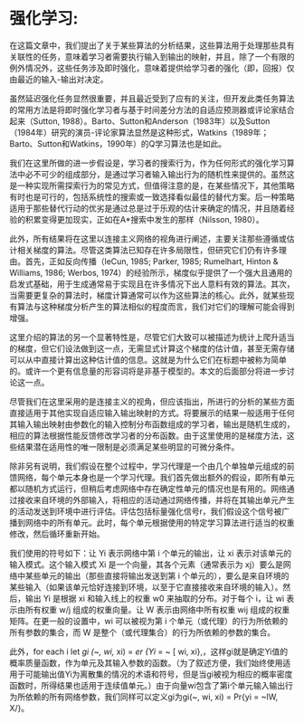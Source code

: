 # 强化学习:

在这篇文章中，我们提出了关于某些算法的分析结果，这些算法用于处理那些具有关联性的任务，意味着学习者需要执行输入到输出的映射，并且，除了一个有限的例外情况外，这些任务涉及即时强化，意味着提供给学习者的强化（即，回报）仅由最近的输入-输出对决定。

虽然延迟强化任务显然很重要，并且最近受到了应有的关注，但开发此类任务算法的常用方法是将即时强化学习者与基于时间差分方法的自适应预测器或评论家结合起来（Sutton, 1988）。Barto、Sutton和Anderson（1983年）以及Sutton（1984年）研究的演员-评论家算法显然是这种形式，Watkins（1989年；Barto、Sutton和Watkins，1990年）的Q学习算法也是如此。

我们在这里所做的进一步假设是，学习者的搜索行为，作为任何形式的强化学习算法中必不可少的组成部分，是通过学习者输入输出行为的随机性来提供的。虽然这是一种实现所需探索行为的常见方式，但值得注意的是，在某些情况下，其他策略有时也是可行的，包括系统性的搜索或一致选择看似最佳的替代方案。后一种策略适用于那些替代行动的优劣是通过总是过于乐观的估计来确定的情况，并且随着经验的积累变得更加现实，正如在A*搜索中发生的那样（Nilsson, 1980）。

此外，所有结果将在这里以连接主义网络的视角进行阐述，主要关注那些遵循或估计相关梯度的算法。尽管这类算法已知存在许多局限性，但研究它们仍有许多理由。首先，正如反向传播（leCun, 1985; Parker, 1985; Rumelhart, Hinton & Williams, 1986; Werbos, 1974）的经验所示，梯度似乎提供了一个强大且通用的启发式基础，用于生成通常易于实现且在许多情况下出人意料有效的算法。其次，当需要更复杂的算法时，梯度计算通常可以作为这些算法的核心。此外，就某些现有算法与这种梯度分析产生的算法相似的程度而言，我们对它们的理解可能会得到增强。

这里介绍的算法的另一个显著特性是，尽管它们大致可以被描述为统计上爬升适当的梯度，但它们设法做到这一点，无需显式计算这个梯度的估计值，甚至无需存储可以从中直接计算出这种估计值的信息。这就是为什么它们在标题中被称为简单的。或许一个更有信息量的形容词将是非基于模型的。本文的后面部分将进一步讨论这一点。

尽管我们在这里采用的是连接主义的视角，但应该指出，所进行的分析的某些方面直接适用于其他实现自适应输入输出映射的方式。将要展示的结果一般适用于任何其输入输出映射由参数化的输入控制分布函数组成的学习者，输出是随机生成的，相应的算法根据性能反馈修改学习者的分布函数。由于这里使用的是梯度方法，这些结果潜在适用性的唯一限制是必须满足某些明显的可微分条件。





除非另有说明，我们假设在整个过程中，学习代理是一个由几个单独单元组成的前馈网络，每个单元本身也是一个学习代理。我们首先做出额外的假设，即所有单元都以随机方式运行，但稍后考虑网络中存在确定性单元的情况也是有用的。网络通过接收来自环境的外部输入，将相应的活动通过网络传播，并将在其输出单元产生的活动发送到环境中进行评估。评估包括标量强化信号r，我们假设这个信号被广播到网络中的所有单元。此时，每个单元根据使用的特定学习算法进行适当的权重修改，然后循环重新开始。

我们使用的符号如下：让 Yi 表示网络中第 i 个单元的输出，让 xi 表示对该单元的输入模式。这个输入模式 Xi 是一个向量，其各个元素（通常表示为 xj）要么是网络中某些单元的输出（那些直接将输出发送到第 i 个单元的），要么是来自环境的某些输入（如果该单元恰好连接到环境，以至于它直接接收来自环境的输入）。然后，输出 Yi 是根据 xi 和输入线上的权重 w0 来抽取的分布。对于每个 i，让 wi 表示由所有权重 w/j 组成的权重向量。让 W 表示由网络中所有权重 wij 组成的权重矩阵。在更一般的设置中，wi 可以被视为第 i 个单元（或代理）的行为所依赖的所有参数的集合，而 W 是整个（或代理集合）的行为所依赖的参数的集合。



此外，for each i let *gi (~, wi,* xi) = *er {Yi* = ~ [ wi, xi},，这样gi就是确定Yi值的概率质量函数，作为单元及其输入参数的函数。（为了叙述方便，我们始终使用适用于可能输出值Yi为离散集的情况的术语和符号，但是当gi被视为相应的概率密度函数时，所得结果也适用于连续值单元。）由于向量wi包含了第i个单元输入输出行为所依赖的所有网络参数，我们同样可以定义gi为gi(~, wi, xi) = Pr{yi = ~IW, X/}。